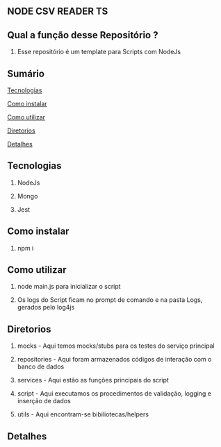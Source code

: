 ## NODE CSV READER TS

## Qual a função desse Repositório ?

1. Esse repositório é um template para Scripts com NodeJs

## Sumário

[Tecnologias](#tecnologias)

[Como instalar](#como-instalar)

[Como utilizar](#como-utilizar)

[Diretorios](#diretorios)

[Detalhes](#detalhes)

## Tecnologias

1. NodeJs

2. Mongo

3. Jest

## Como instalar

1. npm i

## Como utilizar

1. node main.js para inicializar o script

2. Os logs do Script ficam no prompt de comando e na pasta Logs, gerados pelo log4js

## Diretorios

1. mocks - Aqui temos mocks/stubs para os testes do serviço principal

2. repositories - Aqui foram armazenados códigos de interação com o banco de dados

3. services - Aqui estão as funções principais do script

4. script - Aqui executamos os procedimentos de validação, logging e inserção de dados

5. utils - Aqui encontram-se bibiliotecas/helpers

## Detalhes
